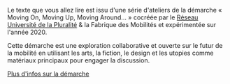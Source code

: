 Le texte que vous allez lire est issu d'une série d'ateliers de la démarche « Moving On, Moving Up, Moving Around… » cocréée par le [Réseau Université de la Pluralité](https://www.plurality-university.org/fr) & la Fabrique des Mobilités et expérimentée sur l'année 2020.

Cette démarche est une exploration collaborative et ouverte sur le futur de la mobilité en utilisant les arts, la fiction, le design et les utopies comme matériaux principaux pour engager la discussion.

[Plus d'infos sur la démarche](https://wiki.lafabriquedesmobilites.fr/wiki/Démarche_d'exploration_des_imaginaires_du_futur_des_mobilités)
